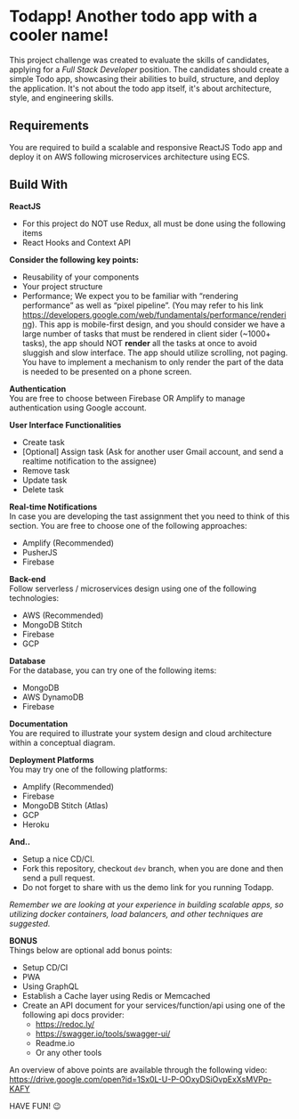 # Todapp! Another todo app with a cooler name!

This project challenge was created to evaluate the skills of candidates, applying for a *Full Stack Developer* position.
The candidates should create a simple Todo app, showcasing their abilities to build, structure, and deploy the application. It's not about the todo app itself, it's about architecture, style, and engineering skills. 

## Requirements

You are required to build a scalable and responsive ReactJS Todo app and deploy it on AWS following microservices architecture using ECS.

## Build With

**ReactJS**
* For this project do NOT use Redux, all must be done using the following items
* React Hooks and Context API

**Consider the following key points:**
* Reusability of your components
* Your project structure
* Performance; We expect you to be familiar with “rendering performance” as well as “pixel pipeline”. (You may refer to his link https://developers.google.com/web/fundamentals/performance/rendering). This app is mobile-first design, and you should consider we have a large number of tasks that must be rendered in client sider (~1000+ tasks), the app should NOT **render** all the tasks at once to avoid sluggish and slow interface. The app should utilize scrolling, not paging. You have to implement a mechanism to only render the part of the data is needed to be presented on a phone screen.

**Authentication**\
You are free to choose between Firebase OR Amplify to manage authentication using Google account.

**User Interface Functionalities**
* Create task
* [Optional] Assign task (Ask for another user Gmail account, and send a realtime notification to the assignee)
* Remove task
* Update task
* Delete task

**Real-time Notifications**\
In case you are developing the tast assignment thet you need to think of this section. You are free to choose one of the following approaches:
* Amplify (Recommended)
* PusherJS
* Firebase

**Back-end**\
Follow serverless / microservices design using one of the following technologies:
* AWS (Recommended)
* MongoDB Stitch
* Firebase
* GCP

**Database**\
For the database, you can try one of the following items: 
* MongoDB
* AWS DynamoDB
* Firebase

**Documentation**\
You are required to illustrate your system design and cloud architecture within a conceptual diagram.

**Deployment Platforms**\
You may try one of the following platforms:
* Amplify (Recommended)
* Firebase
* MongoDB Stitch (Atlas)
* GCP
* Heroku

**And..**
* Setup a nice CD/CI.
* Fork this repository, checkout `dev` branch, when you are done and then send a pull request.
* Do not forget to share with us the demo link for you running Todapp.

_Remember we are looking at your experience in building scalable apps, so utilizing docker containers, load balancers, and other techniques are suggested._


**BONUS**\
Things below are optional add bonus points:
* Setup CD/CI 
* PWA
* Using GraphQL
* Establish a Cache layer using Redis or Memcached
* Create an API document for your services/function/api using one of the following api docs provider:
  * https://redoc.ly/
  * https://swagger.io/tools/swagger-ui/
  * Readme.io
  * Or any other tools

An overview of above points are available through the following video:
https://drive.google.com/open?id=1Sx0L-U-P-OOxyDSiOvpExXsMVPp-KAFY


HAVE FUN! 😉









